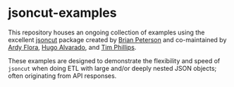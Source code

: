  # jsoncut-examples

This repository houses an ongoing collection of examples using the excellent [jsoncut](https://github.com/json-transformations/jsoncut) package created by [Brian Peterson](https://github.com/bpeterso2000) and co-maintained by [Ardy Flora](https://github.com/ardyflora), [Hugo Alvarado](https://github.com/hugoalvarado), and [Tim Phillips](https://github.com/trp07).

These examples are designed to demonstrate the flexibility and speed of `jsoncut` when doing ETL with large and/or deeply nested JSON objects; often originating from API responses.
